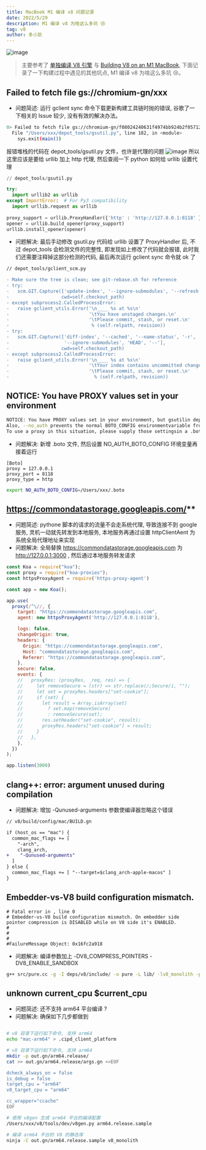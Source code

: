 ```yaml
---
title: MacBook M1 编译 v8 问题记录
date: 2022/5/29
description: M1 编译 v8 为啥这么多坑 😢
tag: v8
author: 多小凯
---
```


![image](https://user-images.githubusercontent.com/23253540/170865214-978cf78c-9e9b-498e-b1f9-eee04b862731.png)


> 主要参考了 [单独编译 V8 引擎](https://zhuanlan.zhihu.com/p/102316528) 与 [Building V8 on an M1 MacBook](https://joyeecheung.github.io/blog/2021/08/27/binding-v8-on-an-m1-macbook/), 下面记录了一下构建过程中遇见的其他坑点, M1 编译 v8 为啥这么多坑 😢。

## Failed to fetch file gs://chromium-gn/xxx
* 问题简述: 运行 gclient sync 命令下载更新构建工具链时抛的错误, 谷歌了一下相关的 Issue 较少, 没有有效的解决办法。
```bash
0> Failed to fetch file gs://chromium-gn/f08024240631f4974bb924b2f05712df185263ea for /Users/xxx/v8/buildtools/mac/gn, skipping. [Err: Traceback (most recent call last):
  File "/Users/xxx/depot_tools/gsutil.py", line 182, in <module>
    sys.exit(main())
```

报错堆栈的代码在 depot_tools/gsutil.py 文件，也许是代理的问题
![image](https://user-images.githubusercontent.com/23253540/170861915-094ca8f1-ceee-4ba1-bed4-c2d01b93db22.png)
所以这里应该是要给 urllib 加上 http 代理, 然后查阅一下 python 如何给 urllib 设置代理
```python
// depot_tools/gsutil.py

try:
  import urllib2 as urllib
except ImportError:  # For Py3 compatibility
  import urllib.request as urllib
 
proxy_support = urllib.ProxyHandler({'http' : 'http://127.0.0.1:8118' })
opener = urllib.build_opener(proxy_support)
urllib.install_opener(opener)
```
* 问题解决: 最后手动修改 gsutil.py 代码给 urllib 设置了 ProxyHandler 后, 不过 depot_tools 会检测文件的完整性, 即发现如上修改了代码就会报错, 此时我们还需要注释掉这部分检测的代码, 最后再次运行 gclient sync 命令就 ok 了

```diff
// depot_tools/gclient_scm.py

- Make sure the tree is clean; see git-rebase.sh for reference
- try:
-   scm.GIT.Capture(['update-index', '--ignore-submodules', '--refresh'],
-                   cwd=self.checkout_path)
- except subprocess2.CalledProcessError:
-   raise gclient_utils.Error('\n____ %s at %s\n'
-                             '\tYou have unstaged changes.\n'
-                             '\tPlease commit, stash, or reset.\n'
-                              % (self.relpath, revision))
- try:
-   scm.GIT.Capture(['diff-index', '--cached', '--name-status', '-r',
-                    '--ignore-submodules', 'HEAD', '--'],
-                   cwd=self.checkout_path)
- except subprocess2.CalledProcessError:
-   raise gclient_utils.Error('\n____ %s at %s\n'
-                             '\tYour index contains uncommitted changes\n'
-                             '\tPlease commit, stash, or reset.\n'
-                               % (self.relpath, revision))
```

## NOTICE: You have PROXY values set in your environment
```bash
NOTICE: You have PROXY values set in your environment, but gsutilin depot_tools does not (yet) obey them.
Also, --no_auth prevents the normal BOTO_CONFIG environmentvariable from being used.
To use a proxy in this situation, please supply those settingsin a .boto file pointed to by the NO_AUTH_BOTO_CONFIG environmentvariable.
```
* 问题解决: 新增 .boto 文件, 然后设置 NO_AUTH_BOTO_CONFIG 环境变量再接着运行
```
[Boto]
proxy = 127.0.0.1
proxy_port = 8118
proxy_type = http
```

```bash
export NO_AUTH_BOTO_CONFIG=/Users/xxx/.boto
```

## https://commondatastorage.googleapis.com/**
* 问题简述: pythone 脚本的请求的流量不会走系统代理, 导致连接不到 google 服务, 灵机一动就先转发到本地服务, 本地服务再通过设置 httpClientAent 为系统全局代理地址来实现
* 问题解决: 全局替换 https://commondatastorage.googleapis.com 为 http://127.0.0.1:3000 , 然后通过本地服务转发请求
```js
const Koa = require("koa");
const proxy = require("koa-proxies");
const httpsProxyAgent = require('https-proxy-agent')

const app = new Koa();

app.use(
  proxy(/^\//, {
    target: "https://commondatastorage.googleapis.com",
    agent: new httpsProxyAgent('http://127.0.0.1:8118'),

    logs: false,
    changeOrigin: true,
    headers: {
      Origin: "https://commondatastorage.googleapis.com",
      Host: "commondatastorage.googleapis.com",
      Referer: "https://commondatastorage.googleapis.com",
    },
    secure: false,
    events: {
    //   proxyRes: (proxyRes, _req, res) => {
    //     let removeSecure = (str) => str.replace(/;Secure/i, "");
    //     let set = proxyRes.headers["set-cookie"];
    //     if (set) {
    //       let result = Array.isArray(set)
    //         ? set.map(removeSecure)
    //         : removeSecure(set);
    //       res.setHeader("set-cookie", result);
    //       proxyRes.headers["set-cookie"] = result;
    //     }
    //   },
    },
  })
);

app.listen(3000)
```



## clang++: error: argument unused during compilation
* 问题解决: 增加 -Qunused-arguments 参数使编译器忽略这个错误
```diff
// v8/build/config/mac/BUILD.gn

if (host_os == "mac") {
  common_mac_flags += [
    "-arch",
    clang_arch,
+    "-Qunused-arguments"
  ]
} else {
  common_mac_flags += [ "--target=$clang_arch-apple-macos" ]
}
```

## Embedder-vs-V8 build configuration mismatch.
```
# Fatal error in , line 0
# Embedder-vs-V8 build configuration mismatch. On embedder side pointer compression is DISABLED while on V8 side it's ENABLED.
#
#
#
#FailureMessage Object: 0x16fc2a918
```
* 问题解决: 编译参数加上 -DV8_COMPRESS_POINTERS -DV8_ENABLE_SANDBOX
```bash
g++ src/pure.cc -g -I deps/v8/include/ -o pure -L lib/ -lv8_monolith -pthread -std=c++17 -DV8_COMPRESS_POINTERS -DV8_ENABLE_SANDBOX
```

## unknown current_cpu $current_cpu
* 问题简述: 还不支持 arm64 平台编译 ?
* 问题解决: 确保如下几步都做到
```bash

# v8 目录下运行如下命令, 支持 arm64
echo "mac-arm64" > .cipd_client_platform

# v8 目录下运行如下命令, 支持 arm64
mkdir -p out.gn/arm64.release/
cat >> out.gn/arm64.release/args.gn <<EOF

dcheck_always_on = false
is_debug = false
target_cpu = "arm64"
v8_target_cpu = "arm64"

cc_wrapper="ccache"
EOF

# 使用 v8gen 生成 arm64 平台的编译配置
/Users/xxx/v8/tools/dev/v8gen.py arm64.release.sample

# 编译 arm64 平台的 V8 的静态库
ninja -C out.gn/arm64.release.sample v8_monolith
```